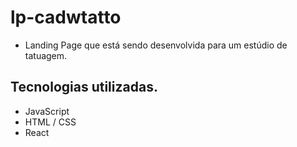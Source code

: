 # lp-cadwtatto

- Landing Page que está sendo desenvolvida para um estúdio de tatuagem.

## Tecnologias utilizadas.

- JavaScript
- HTML / CSS
- React

